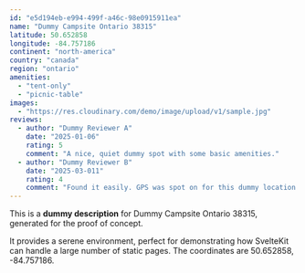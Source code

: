 ```yaml
---
id: "e5d194eb-e994-499f-a46c-98e0915911ea"
name: "Dummy Campsite Ontario 38315"
latitude: 50.652858
longitude: -84.757186
continent: "north-america"
country: "canada"
region: "ontario"
amenities:
  - "tent-only"
  - "picnic-table"
images:
  - "https://res.cloudinary.com/demo/image/upload/v1/sample.jpg"
reviews:
  - author: "Dummy Reviewer A"
    date: "2025-01-06"
    rating: 5
    comment: "A nice, quiet dummy spot with some basic amenities."
  - author: "Dummy Reviewer B"
    date: "2025-03-011"
    rating: 4
    comment: "Found it easily. GPS was spot on for this dummy location."
---
```


This is a **dummy description** for Dummy Campsite Ontario 38315, generated for the proof of concept.

It provides a serene environment, perfect for demonstrating how SvelteKit can handle a large number of static pages. The coordinates are 50.652858, -84.757186.
